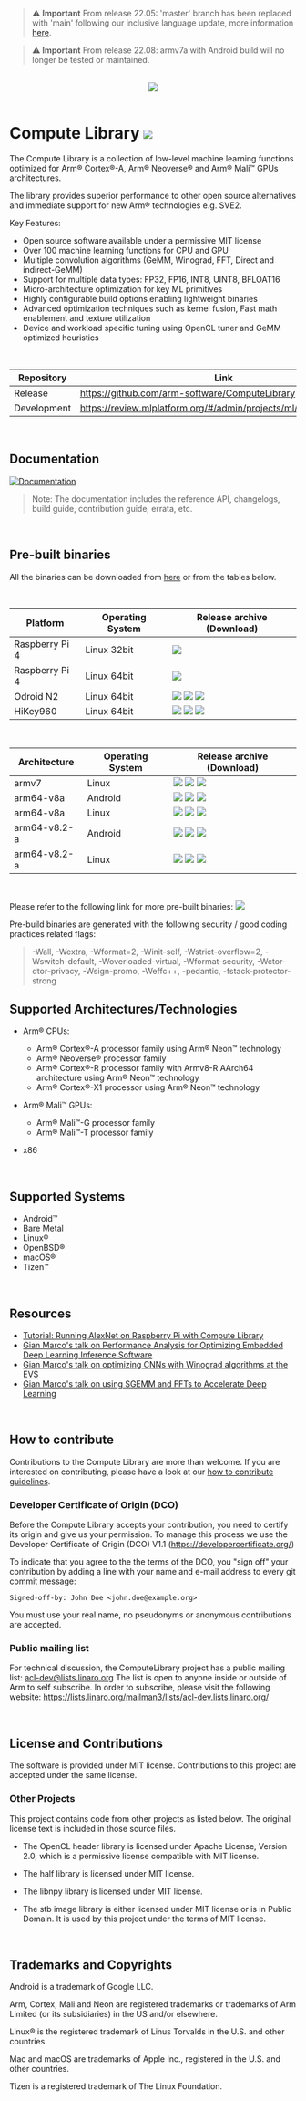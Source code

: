 
> **⚠ Important**
> From release 22.05: 'master' branch has been replaced with 'main' following our inclusive language update, more information [here](https://arm-software.github.io/ComputeLibrary/latest/contribution_guidelines.xhtml#S5_0_inc_lang).

> **⚠ Important**
> From release 22.08: armv7a with Android build will no longer be tested or maintained.

<br>
<div align="center">
 <img src="https://raw.githubusercontent.com/ARM-software/ComputeLibrary/gh-pages/ACL_logo.png"/><br><br>
</div>

# Compute Library ![](https://img.shields.io/badge/latest_release-22.11-green)


The Compute Library is a collection of low-level machine learning functions optimized for Arm® Cortex®-A, Arm® Neoverse® and Arm® Mali™ GPUs architectures.<br>

The library provides superior performance to other open source alternatives and immediate support for new Arm® technologies e.g. SVE2.

Key Features:

- Open source software available under a permissive MIT license
- Over 100 machine learning functions for CPU and GPU
- Multiple convolution algorithms (GeMM, Winograd, FFT, Direct and indirect-GeMM)
- Support for multiple data types: FP32, FP16, INT8, UINT8, BFLOAT16
- Micro-architecture optimization for key ML primitives
- Highly configurable build options enabling lightweight binaries
- Advanced optimization techniques such as kernel fusion, Fast math enablement and texture utilization
- Device and workload specific tuning using OpenCL tuner and GeMM optimized heuristics

<br>

| Repository  | Link                                                             |
| ----------- | ---------------------------------------------------------------- |
| Release     | https://github.com/arm-software/ComputeLibrary                   |
| Development | https://review.mlplatform.org/#/admin/projects/ml/ComputeLibrary |

<br>

## Documentation
[![Documentation](https://img.shields.io/badge/documentation-22.11-green)](https://arm-software.github.io/ComputeLibrary/latest)

> Note: The documentation includes the reference API, changelogs, build guide, contribution guide, errata, etc.

<br>

## Pre-built binaries
All the binaries can be downloaded from [here](https://github.com/ARM-software/ComputeLibrary/releases) or from the tables below.

<br>

| Platform       | Operating System | Release archive (Download) |
| -------------- | ---------------- | -------------------------- |
| Raspberry Pi 4 | Linux 32bit      | [![](https://img.shields.io/badge/build-neon-orange)](https://github.com/ARM-software/ComputeLibrary/releases/download/v22.11/arm_compute-v22.11-bin-linux-armv7a-neon.tar.gz) |
| Raspberry Pi 4 | Linux 64bit      | [![](https://img.shields.io/badge/build-neon-orange)](https://github.com/ARM-software/ComputeLibrary/releases/download/v22.11/arm_compute-v22.11-bin-linux-arm64-v8a-neon.tar.gz) |
| Odroid N2      | Linux 64bit      | [![](https://img.shields.io/badge/build-neon-orange)](https://github.com/ARM-software/ComputeLibrary/releases/download/v22.11/arm_compute-v22.11-bin-linux-arm64-v8a-neon.tar.gz) [![](https://img.shields.io/badge/build-opencl-blue)](https://github.com/ARM-software/ComputeLibrary/releases/download/v22.11/arm_compute-v22.11-bin-linux-arm64-v8a-cl.tar.gz) [![](https://img.shields.io/badge/build-neon+cl-yellowgreen)](https://github.com/ARM-software/ComputeLibrary/releases/download/v22.11/arm_compute-v22.11-bin-linux-arm64-v8a-neon-cl.tar.gz) |
| HiKey960       | Linux 64bit      | [![](https://img.shields.io/badge/build-neon-orange)](https://github.com/ARM-software/ComputeLibrary/releases/download/v22.11/arm_compute-v22.11-bin-linux-arm64-v8a-neon.tar.gz) [![](https://img.shields.io/badge/build-opencl-blue)](https://github.com/ARM-software/ComputeLibrary/releases/download/v22.11/arm_compute-v22.11-bin-linux-arm64-v8a-cl.tar.gz) [![](https://img.shields.io/badge/build-neon+cl-yellowgreen)](https://github.com/ARM-software/ComputeLibrary/releases/download/v22.11/arm_compute-v22.11-bin-linux-arm64-v8a-neon-cl.tar.gz) |

<br>

| Architecture | Operating System | Release archive (Download) |
| ------------ | ---------------- | -------------------------- |
| armv7        | Linux            | [![](https://img.shields.io/badge/build-neon-orange)](https://github.com/ARM-software/ComputeLibrary/releases/download/v22.11/arm_compute-v22.11-bin-linux-armv7a-neon.tar.gz) [![](https://img.shields.io/badge/build-opencl-blue)](https://github.com/ARM-software/ComputeLibrary/releases/download/v22.11/arm_compute-v22.11-bin-linux-armv7a-cl.tar.gz) [![](https://img.shields.io/badge/build-neon+cl-yellowgreen)](https://github.com/ARM-software/ComputeLibrary/releases/download/v22.11/arm_compute-v22.11-bin-linux-armv7a-neon-cl.tar.gz) |
| arm64-v8a    | Android          | [![](https://img.shields.io/badge/build-neon-orange)](https://github.com/ARM-software/ComputeLibrary/releases/download/v22.11/arm_compute-v22.11-bin-android-arm64-v8a-neon.tar.gz) [![](https://img.shields.io/badge/build-opencl-blue)](https://github.com/ARM-software/ComputeLibrary/releases/download/v22.11/arm_compute-v22.11-bin-android-arm64-v8a-cl.tar.gz) [![](https://img.shields.io/badge/build-neon+cl-yellowgreen)](https://github.com/ARM-software/ComputeLibrary/releases/download/v22.11/arm_compute-v22.11-bin-android-arm64-v8a-neon-cl.tar.gz) |
| arm64-v8a    | Linux            | [![](https://img.shields.io/badge/build-neon-orange)](https://github.com/ARM-software/ComputeLibrary/releases/download/v22.11/arm_compute-v22.11-bin-linux-arm64-v8a-neon.tar.gz) [![](https://img.shields.io/badge/build-opencl-blue)](https://github.com/ARM-software/ComputeLibrary/releases/download/v22.11/arm_compute-v22.11-bin-linux-arm64-v8a-cl.tar.gz) [![](https://img.shields.io/badge/build-neon+cl-yellowgreen)](https://github.com/ARM-software/ComputeLibrary/releases/download/v22.11/arm_compute-v22.11-bin-linux-arm64-v8a-neon-cl.tar.gz) |
| arm64-v8.2-a | Android          | [![](https://img.shields.io/badge/build-neon-orange)](https://github.com/ARM-software/ComputeLibrary/releases/download/v22.11/arm_compute-v22.11-bin-android-arm64-v8.2-a-neon.tar.gz) [![](https://img.shields.io/badge/build-opencl-blue)](https://github.com/ARM-software/ComputeLibrary/releases/download/v22.11/arm_compute-v22.11-bin-android-arm64-v8.2-a-cl.tar.gz) [![](https://img.shields.io/badge/build-neon+cl-yellowgreen)](https://github.com/ARM-software/ComputeLibrary/releases/download/v22.11/arm_compute-v22.11-bin-android-arm64-v8.2-a-neon-cl.tar.gz) |
| arm64-v8.2-a | Linux            | [![](https://img.shields.io/badge/build-neon-orange)](https://github.com/ARM-software/ComputeLibrary/releases/download/v22.11/arm_compute-v22.11-bin-linux-arm64-v8.2-a-neon.tar.gz) [![](https://img.shields.io/badge/build-opencl-blue)](https://github.com/ARM-software/ComputeLibrary/releases/download/v22.11/arm_compute-v22.11-bin-linux-arm64-v8.2-a-cl.tar.gz) [![](https://img.shields.io/badge/build-neon+cl-yellowgreen)](https://github.com/ARM-software/ComputeLibrary/releases/download/v22.11/arm_compute-v22.11-bin-linux-arm64-v8.2-a-neon-cl.tar.gz) |

<br>

Please refer to the following link for more pre-built binaries: [![](https://img.shields.io/badge/v22.11-bins-yellowgreen)](https://github.com/ARM-software/ComputeLibrary/releases/tag/v22.11)

Pre-build binaries are generated with the following security / good coding practices related flags:
> -Wall, -Wextra, -Wformat=2, -Winit-self, -Wstrict-overflow=2, -Wswitch-default, -Woverloaded-virtual, -Wformat-security, -Wctor-dtor-privacy, -Wsign-promo, -Weffc++, -pedantic, -fstack-protector-strong

## Supported Architectures/Technologies

- Arm® CPUs:
    - Arm® Cortex®-A processor family using Arm® Neon™ technology
    - Arm® Neoverse® processor family
    - Arm® Cortex®-R processor family with Armv8-R AArch64 architecture using Arm® Neon™ technology
    - Arm® Cortex®-X1 processor using Arm® Neon™ technology

- Arm® Mali™ GPUs:
    - Arm® Mali™-G processor family
    - Arm® Mali™-T processor family

- x86

<br>

## Supported Systems

- Android™
- Bare Metal
- Linux®
- OpenBSD®
- macOS®
- Tizen™

<br>

## Resources
- [Tutorial: Running AlexNet on Raspberry Pi with Compute Library](https://community.arm.com/processors/b/blog/posts/running-alexnet-on-raspberry-pi-with-compute-library)
- [Gian Marco's talk on Performance Analysis for Optimizing Embedded Deep Learning Inference Software](https://www.embedded-vision.com/platinum-members/arm/embedded-vision-training/videos/pages/may-2019-embedded-vision-summit)
- [Gian Marco's talk on optimizing CNNs with Winograd algorithms at the EVS](https://www.embedded-vision.com/platinum-members/arm/embedded-vision-training/videos/pages/may-2018-embedded-vision-summit-iodice)
- [Gian Marco's talk on using SGEMM and FFTs to Accelerate Deep Learning](https://www.embedded-vision.com/platinum-members/arm/embedded-vision-training/videos/pages/may-2016-embedded-vision-summit-iodice)

<br>

## How to contribute

Contributions to the Compute Library are more than welcome. If you are interested on contributing, please have a look at our [how to contribute guidelines](https://arm-software.github.io/ComputeLibrary/latest/contribution_guidelines.xhtml).

### Developer Certificate of Origin (DCO)
Before the Compute Library accepts your contribution, you need to certify its origin and give us your permission. To manage this process we use the Developer Certificate of Origin (DCO) V1.1 (https://developercertificate.org/)

To indicate that you agree to the the terms of the DCO, you "sign off" your contribution by adding a line with your name and e-mail address to every git commit message:

```Signed-off-by: John Doe <john.doe@example.org>```

You must use your real name, no pseudonyms or anonymous contributions are accepted.

### Public mailing list
For technical discussion, the ComputeLibrary project has a public mailing list: acl-dev@lists.linaro.org
The list is open to anyone inside or outside of Arm to self subscribe.  In order to subscribe, please visit the following website:
https://lists.linaro.org/mailman3/lists/acl-dev.lists.linaro.org/

<br>

## License and Contributions

The software is provided under MIT license. Contributions to this project are accepted under the same license.

### Other Projects
This project contains code from other projects as listed below. The original license text is included in those source files.

* The OpenCL header library is licensed under Apache License, Version 2.0, which is a permissive license compatible with MIT license.

* The half library is licensed under MIT license.

* The libnpy library is licensed under MIT license.

* The stb image library is either licensed under MIT license or is in Public Domain. It is used by this project under the terms of MIT license.

<br>

## Trademarks and Copyrights

Android is a trademark of Google LLC.

Arm, Cortex, Mali and Neon are registered trademarks or trademarks of Arm Limited (or its subsidiaries) in the US and/or elsewhere.

Linux® is the registered trademark of Linus Torvalds in the U.S. and other countries.

Mac and macOS are trademarks of Apple Inc., registered in the U.S. and other
countries.

Tizen is a registered trademark of The Linux Foundation.

